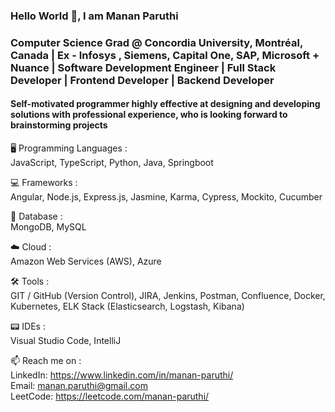 ### Hello World 👋, I am Manan Paruthi 
### Computer Science Grad @ Concordia University, Montréal, Canada | Ex - Infosys , Siemens, Capital One, SAP, Microsoft + Nuance | Software Development Engineer | Full Stack Developer | Frontend Developer | Backend Developer

#### Self-motivated programmer highly effective at designing and developing solutions with professional experience, who is looking forward to brainstorming projects


🖥️ Programming Languages :   
JavaScript, TypeScript, Python, Java, Springboot 

💻 Frameworks :   
Angular, Node.js, Express.js, Jasmine, Karma, Cypress, Mockito, Cucumber
 
💾 Database :   
MongoDB, MySQL

☁️ Cloud :   
Amazon Web Services (AWS), Azure

🛠️ Tools :   
GIT / GitHub (Version Control), JIRA, Jenkins, Postman, Confluence, Docker, Kubernetes, ELK Stack (Elasticsearch, Logstash, Kibana)

📟 IDEs :   
Visual Studio Code, IntelliJ
  

📫 Reach me on :   
 LinkedIn: https://www.linkedin.com/in/manan-paruthi/  
 Email: manan.paruthi@gmail.com  
 LeetCode: https://leetcode.com/manan-paruthi/  


<!--
**MannParutthi/MannParutthi** is a ✨ _special_ ✨ repository because its `README.md` (this file) appears on your GitHub profile.

Here are some ideas to get you started:

- 🔭 I’m currently working on ...
- 🌱 I’m currently learning ...
- 👯 I’m looking to collaborate on ...
- 🤔 I’m looking for help with ...
- 💬 Ask me about ...
- 📫 How to reach me: ...
- 😄 Pronouns: ...
- ⚡ Fun fact: ...
-->
